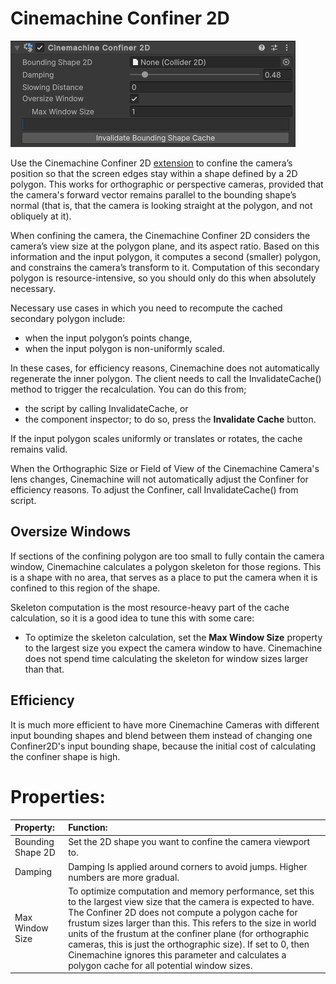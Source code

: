 # Cinemachine Confiner 2D

![](images/CinemachineConfiner2Dc.png)

Use the Cinemachine Confiner 2D [extension](https://docs.unity3d.com/Packages/com.unity.cinemachine@2.6/manual/CinemachineVirtualCameraExtensions.html) to confine the camera’s position so that the screen edges stay within a shape defined by a 2D polygon. This works for orthographic or perspective cameras, provided that the camera's forward vector remains parallel to the bounding shape’s normal (that is, that the camera is looking straight at the polygon, and not obliquely at it).

When confining the camera, the Cinemachine Confiner 2D considers the camera’s view size at the polygon plane, and its aspect ratio. Based on this information and the input polygon, it computes a second (smaller) polygon, and constrains the camera’s transform to it. Computation of this secondary polygon is resource-intensive, so you should only do this when absolutely necessary. 

Necessary use cases in which you need to recompute the cached secondary polygon include:

- when the input polygon’s points change,
- when the input polygon is non-uniformly scaled.

In these cases, for efficiency reasons, Cinemachine does not automatically regenerate the inner polygon. The client needs to call the InvalidateCache() method to trigger the recalculation. You can do this from; 

- the script by calling InvalidateCache, or 
- the component inspector; to do so, press the **Invalidate Cache** button.

If the input polygon scales uniformly or translates or rotates, the cache remains valid.

When the Orthographic Size or Field of View of the Cinemachine Camera's lens changes, Cinemachine will not automatically adjust the Confiner for efficiency reasons. To adjust the Confiner, call InvalidateCache() from script.

## Oversize Windows
If sections of the confining polygon are too small to fully contain the camera window, Cinemachine calculates a polygon skeleton for those regions. This is a shape with no area, that serves as a place to put the camera when it is confined to this region of the shape.

Skeleton computation is the most resource-heavy part of the cache calculation, so it is a good idea to tune this with some care:

- To optimize the skeleton calculation, set the **Max Window Size** property to the largest size you expect the camera window to have. Cinemachine does not spend time calculating the skeleton for window sizes larger than that.

## Efficiency
It is much more efficient to have more Cinemachine Cameras with different input bounding shapes and blend between them instead of changing one Confiner2D's input bounding shape, because the initial cost of calculating the confiner shape is high.


# Properties:

|**Property:**|**Function:**|
|:---|:---|
|Bounding Shape 2D|Set the 2D shape you want to confine the camera viewport to.|
|Damping|Damping Is applied around corners to avoid jumps. Higher numbers are more gradual.|
|Max Window Size|To optimize computation and memory performance, set this to the largest view size that the camera is expected to have. The Confiner 2D does not compute a polygon cache for frustum sizes larger than this. This refers to the size in world units of the frustum at the confiner plane (for orthographic cameras, this is just the orthographic size). If set to 0, then Cinemachine ignores this parameter and calculates a polygon cache for all potential window sizes.|
